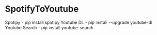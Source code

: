 # SpotifyToYoutube
Spotipy - pip install spotipy
Youtube DL - pip install --upgrade youtube-dl
Youtube Search - pip install youtube-search
